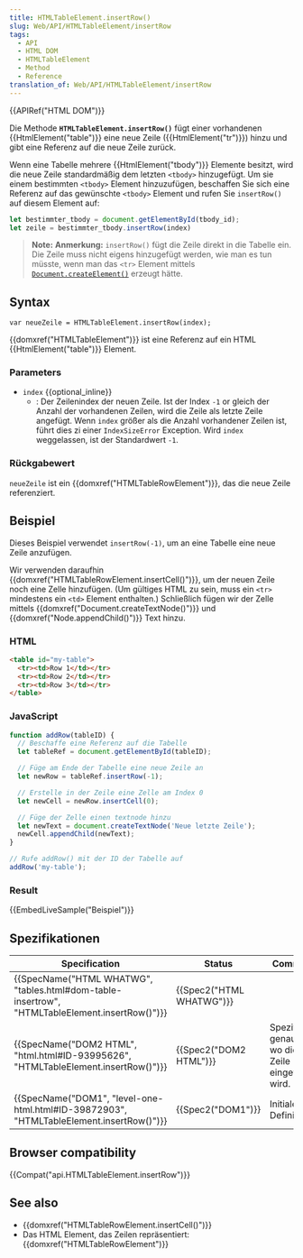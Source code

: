 ```yaml
---
title: HTMLTableElement.insertRow()
slug: Web/API/HTMLTableElement/insertRow
tags:
  - API
  - HTML DOM
  - HTMLTableElement
  - Method
  - Reference
translation_of: Web/API/HTMLTableElement/insertRow
---
```

{{APIRef("HTML DOM")}}

Die Methode **`HTMLTableElement.insertRow()`** fügt einer vorhandenen {{HtmlElement("table")}} eine neue Zeile ({{HtmlElement("tr")}}) hinzu und gibt eine Referenz auf die neue Zeile zurück.

Wenn eine Tabelle mehrere {{HtmlElement("tbody")}} Elemente besitzt, wird die neue Zeile standardmäßig dem letzten `<tbody>` hinzugefügt. Um sie einem bestimmten `<tbody>` Element hinzuzufügen, beschaffen Sie sich eine Referenz auf das gewünschte `<tbody>` Element und rufen Sie `insertRow()` auf diesem Element auf:

```js
let bestimmter_tbody = document.getElementById(tbody_id);
let zeile = bestimmter_tbody.insertRow(index)
```

> **Note:** **Anmerkung:** `insertRow()` fügt die Zeile direkt in die Tabelle ein. Die Zeile muss nicht eigens hinzugefügt werden, wie man es tun müsste, wenn man das `<tr>` Element mittels [`Document.createElement()`](/de/docs/Web/API/Document/createElement) erzeugt hätte.

## Syntax

    var neueZeile = HTMLTableElement.insertRow(index);

{{domxref("HTMLTableElement")}} ist eine Referenz auf ein HTML {{HtmlElement("table")}} Element.

### Parameters

- `index` {{optional_inline}}
  - : Der Zeilenindex der neuen Zeile. Ist der Index `-1` or gleich der Anzahl der vorhandenen Zeilen, wird die Zeile als letzte Zeile angefügt. Wenn `index` größer als die Anzahl vorhandener Zeilen ist, führt dies zi einer `IndexSizeError` Exception. Wird `index` weggelassen, ist der Standardwert `-1`.

### Rückgabewert

`neueZeile` ist ein {{domxref("HTMLTableRowElement")}}, das die neue Zeile referenziert.

## Beispiel

Dieses Beispiel verwendet `insertRow(-1)`, um an eine Tabelle eine neue Zeile anzufügen.

Wir verwenden daraufhin {{domxref("HTMLTableRowElement.insertCell()")}}, um der neuen Zeile noch eine Zelle hinzufügen. (Um gültiges HTML zu sein, muss ein `<tr>` mindestens ein `<td>` Element enthalten.) Schließlich fügen wir der Zelle mittels {{domxref("Document.createTextNode()")}} und {{domxref("Node.appendChild()")}} Text hinzu.

### HTML

```html
<table id="my-table">
  <tr><td>Row 1</td></tr>
  <tr><td>Row 2</td></tr>
  <tr><td>Row 3</td></tr>
</table>
```

### JavaScript

```js
function addRow(tableID) {
  // Beschaffe eine Referenz auf die Tabelle
  let tableRef = document.getElementById(tableID);

  // Füge am Ende der Tabelle eine neue Zeile an
  let newRow = tableRef.insertRow(-1);

  // Erstelle in der Zeile eine Zelle am Index 0
  let newCell = newRow.insertCell(0);

  // Füge der Zelle einen textnode hinzu
  let newText = document.createTextNode('Neue letzte Zeile');
  newCell.appendChild(newText);
}

// Rufe addRow() mit der ID der Tabelle auf
addRow('my-table');
```

### Result

{{EmbedLiveSample("Beispiel")}}

## Spezifikationen

| Specification                                                                                                                | Status                           | Comment                                            |
| ---------------------------------------------------------------------------------------------------------------------------- | -------------------------------- | -------------------------------------------------- |
| {{SpecName("HTML WHATWG", "tables.html#dom-table-insertrow", "HTMLTableElement.insertRow()")}} | {{Spec2("HTML WHATWG")}} |                                                    |
| {{SpecName("DOM2 HTML", "html.html#ID-93995626", "HTMLTableElement.insertRow()")}}                 | {{Spec2("DOM2 HTML")}}     | Spezifiziert genauer, wo die Zeile eingefügt wird. |
| {{SpecName("DOM1", "level-one-html.html#ID-39872903", "HTMLTableElement.insertRow()")}}         | {{Spec2("DOM1")}}         | Initiale Definition                                |

## Browser compatibility

{{Compat("api.HTMLTableElement.insertRow")}}

## See also

- {{domxref("HTMLTableRowElement.insertCell()")}}
- Das HTML Element, das Zeilen repräsentiert: {{domxref("HTMLTableRowElement")}}
